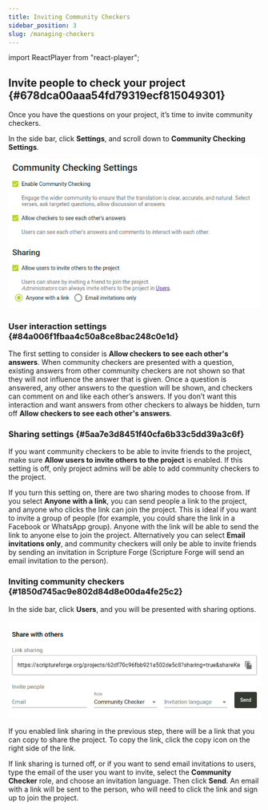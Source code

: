 ```yaml
---
title: Inviting Community Checkers
sidebar_position: 3
slug: /managing-checkers
---
```


import ReactPlayer from "react-player";

## Invite people to check your project {#678dca00aaa54fd79319ecf815049301}

<ReactPlayer controls url="https://youtu.be/aBPHCF56hxA" />

Once you have the questions on your project, it’s time to invite community checkers.

In the side bar, click **Settings**, and scroll down to **Community Checking Settings**.

![](./998098765.png)

### User interaction settings {#84a006f1fbaa4c50a8ce8bac248c0e1d}

The first setting to consider is **Allow checkers to see each other's answers**. When community checkers are presented with a question, existing answers from other community checkers are not shown so that they will not influence the answer that is given. Once a question is answered, any other answers to the question will be shown, and checkers can comment on and like each other’s answers. If you don’t want this interaction and want answers from other checkers to always be hidden, turn off **Allow checkers to see each other's answers**.

### Sharing settings {#5aa7e3d8451f40cfa6b33c5dd39a3c6f}

If you want community checkers to be able to invite friends to the project, make sure **Allow users to invite others to the project** is enabled. If this setting is off, only project admins will be able to add community checkers to the project.

If you turn this setting on, there are two sharing modes to choose from. If you select **Anyone with a link**, you can send people a link to the project, and anyone who clicks the link can join the project. This is ideal if you want to invite a group of people (for example, you could share the link in a Facebook or WhatsApp group). Anyone with the link will be able to send the link to anyone else to join the project. Alternatively you can select **Email invitations only**, and community checkers will only be able to invite friends by sending an invitation in Scripture Forge (Scripture Forge will send an email invitation to the person).

### Inviting community checkers {#1850d745ac9e802d84d8e00da4fe25c2}

In the side bar, click **Users**, and you will be presented with sharing options.

![](./1688833473.png)

If you enabled link sharing in the previous step, there will be a link that you can copy to share the project. To copy the link, click the copy icon on the right side of the link.

If link sharing is turned off, or if you want to send email invitations to users, type the email of the user you want to invite, select the **Community Checker** role, and choose an invitation language. Then click **Send**. An email with a link will be sent to the person, who will need to click the link and sign up to join the project.
